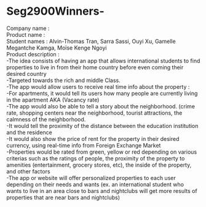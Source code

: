 # Seg2900Winners-

Company name : <br>
Product name : <br>
Student names : Alvin-Thomas Tran, Sarra Sassi, Ouyi Xu, Gamelle Megantche Kamga, Moïse Kenge Ngoyi <br>
Product description : <br>
-The idea consists of having an app that allows international students to find properties to live in from their home country before even coming their desired country <br> 
-Targeted towards the rich and middle Class. <br>
-The app would allow users to receive real time info about the property : <br>
-For apartments, it would tell its users how many people are currently living in the apartment AKA (Vacancy rate) <br>
-The app would also be able to tell a story about the neighborhood. (crime rate, shopping centers near the neighborhood, tourist attractions, the calmness of the neighborhood. <br>
-It would tell the proximity of the distance between the education institution and the residence <br>
-It would also show the price of rent for the property in their desired currency, using real-time info from Foreign Exchange Market <br>
-Properties would be rated from green, yellow or red depending on various criterias such as the ratings of people, the proximity of the property to amenities (entertainment, grocery stores, etc), the inside of the property, and other factors <br>
-The app or website will offer personalized properties to each user depending on their needs and wants (ex. an international student who wants to live in an area close to bars and nightclubs will get more results of properties that are near bars and nightclubs) <br>
